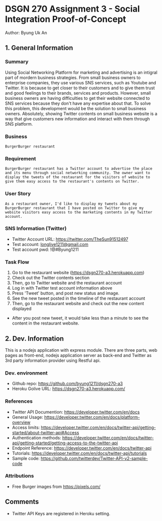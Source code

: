 # DSGN 270 Assignment 3 - Social Integration Proof-of-Concept

Author: Byung Uk An


## 1. General Information


### Summary

Using Social Networking Platform for marketing and advertising is an intigral part of mordern business strategies. From small business owners to enterprise companies, they use various SNS services, such as Youtube and Twitter. It is because to get closer to their customers and to give them trust and good feelings to their brands, services and products. However, small business owners are having difficulties to get their website connected to SNS services because they don't have any expertise about that. To solve this problem, this development would be the solution to small business owners. Absolutely, showing Twitter contents on small business website is a way that give customers new information and interact with them through SNS platform.


### Business 
	BurgerBurger restaurant
	
	
### Requirement
	BurgerBurger restaurant has a Twitter account to advertise the place and its menu through social networking community. The owner want to display the tweets of the restaurant for the visitors of website to give them easy access to the restaurant's contents on Twitter.


### User Story

	As a restaurant owner, I'd like to display my tweets about my BurgerBurger restaurant that I have posted on Twitter to give my website visitors easy access to the marketing contents in my Twitter account.


### SNS Information (Twitter)

- Twitter Account URL: https://twitter.com/TheSun91512497
- Test account: longlive1211@gmail.com
- Test account pwd: !@#Byung1211
	  

### Task Flow

1. Go to the restaurant website (https://dsgn270-a3.herokuapp.com)
2. Check out the Twitter contents section
3. Then, go to Twitter website and the restaurant account
4. Log in with Twitter test account information above
5. Press 'Tweet' button, and post new status and image.
6. See the new tweet posted in the timeline of the restaurant account
7. Then, go to the restaurant website and check out the new content displayed

* After you post new tweet, it would take less than a minute to see the content in the restaurant website.

## 2. Dev. Information

This is a nodejs application with express module. There are three parts, web pages as front-end, nodejs application server as back-end and Twitter as 3rd party information provider using Restful api.

### Dev. environment

- Github repo: https://github.com/byung1211/dsgn270-a3
- Heroku Golive URL: https://dsgn270-a3.herokuapp.com/

### References
	
- Twitter API Documention: https://developer.twitter.com/en/docs
- General Usage: https://developer.twitter.com/en/docs/platform-overview
- Access limits: https://developer.twitter.com/en/docs/twitter-api/getting-started/about-twitter-api#Access
- Authentication methods: https://developer.twitter.com/en/docs/twitter-api/getting-started/getting-access-to-the-twitter-api
- Endpoint Reference: https://developer.twitter.com/en/docs/twitter-api
- Tutorials: https://developer.twitter.com/en/docs/twitter-api/tutorials 
- Sample code: https://github.com/twitterdev/Twitter-API-v2-sample-code

### Attributions

- Free Burger images from https://pixels.com/


## Comments
 

- Twitter API Keys are registered in Heroku setting.
 
 
 

